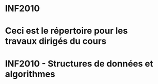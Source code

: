 # INF2010
# Ceci est le répertoire pour les travaux dirigés du cours
# INF2010 - Structures de données et algorithmes
